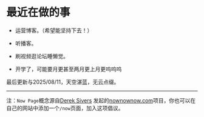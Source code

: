 # 最近在做的事
* 运营博客。（希望能坚持下去！）

* 听播客。

* 刷视频逛论坛睡懒觉。

* 开学了，可能要月更甚至两月更上月更呜呜呜



最后更新与2025/08/11，天空湛蓝，无云点缀。
***
注：`Now Page`概念源自[Derek Sivers](https://sive.rs)  发起的[nownownow.com](https://nownownow.com/about)项目，你也可以在自己的网站中添加一个`/now`页面，加入这项倡议。